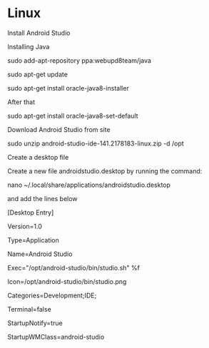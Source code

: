 # Linux

Install Android Studio

Installing Java

sudo add-apt-repository ppa:webupd8team/java

sudo apt-get update

sudo apt-get install oracle-java8-installer

After that

sudo apt-get install oracle-java8-set-default

Download Android Studio from site

sudo unzip android-studio-ide-141.2178183-linux.zip -d /opt

Create a desktop file

Create a new file androidstudio.desktop by running the command:

nano ~/.local/share/applications/androidstudio.desktop

and add the lines below

[Desktop Entry]

Version=1.0

Type=Application

Name=Android Studio

Exec="/opt/android-studio/bin/studio.sh" %f

Icon=/opt/android-studio/bin/studio.png

Categories=Development;IDE;

Terminal=false

StartupNotify=true

StartupWMClass=android-studio
